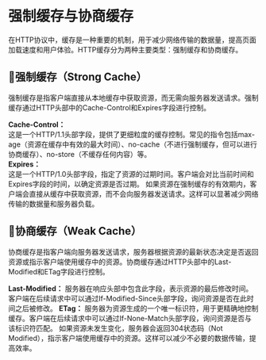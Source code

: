 # 强制缓存与协商缓存
在HTTP协议中，缓存是一种重要的机制，用于减少网络传输的数据量，提高页面加载速度和用户体验。HTTP缓存分为两种主要类型：强制缓存和协商缓存。

## :rocket:强制缓存（Strong Cache）
强制缓存是指客户端直接从本地缓存中获取资源，而无需向服务器发送请求。强制缓存通过HTTP头部中的Cache-Control和Expires字段进行控制。

**Cache-Control：**  
这是一个HTTP/1.1头部字段，提供了更细粒度的缓存控制。常见的指令包括max-age（资源在缓存中有效的最大时间）、no-cache（不进行强制缓存，但可以进行协商缓存）、no-store（不缓存任何内容）等。    
**Expires：**  
这是一个HTTP/1.0头部字段，指定了资源的过期时间。客户端会对比当前时间和Expires字段的时间，以确定资源是否过期。
如果资源在强制缓存的有效期内，客户端会直接从缓存中获取资源，而不会向服务器发送请求。这样可以显著减少网络传输的数据量和服务器负载。

## :rocket:协商缓存（Weak Cache）
协商缓存是指客户端向服务器发送请求，服务器根据资源的最新状态决定是否返回资源或指示客户端使用缓存中的资源。协商缓存通过HTTP头部中的Last-Modified和ETag字段进行控制。

**Last-Modified：**
服务器在响应头部中包含此字段，表示资源的最后修改时间。客户端在后续请求中可以通过If-Modified-Since头部字段，询问资源是否在此时间之后被修改。
**ETag：**
服务器为资源生成的一个唯一标识符，用于更精确地控制缓存。客户端在后续请求中可以通过If-None-Match头部字段，询问资源是否与该标识符匹配。
如果资源未发生变化，服务器会返回304状态码（Not Modified），指示客户端使用缓存中的资源。这样可以减少不必要的数据传输，提高效率。